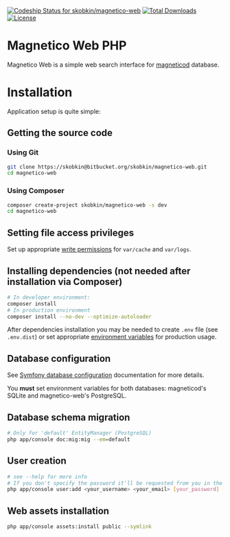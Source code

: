 [![Codeship Status for skobkin/magnetico-web](https://app.codeship.com/projects/9da4d3e0-57cf-0136-9885-5644a850740d/status?branch=master)](https://app.codeship.com/projects/295041)
[![Total Downloads](https://poser.pugx.org/skobkin/magnetico-web/downloads)](https://packagist.org/packages/skobkin/magnetico-web)
[![License](https://poser.pugx.org/skobkin/magnetico-web/license)](https://packagist.org/packages/skobkin/magnetico-web)

# Magnetico Web PHP

Magnetico Web is a simple web search interface for [magneticod](https://github.com/boramalper/magnetico) database.

# Installation

Application setup is quite simple:

## Getting the source code

### Using Git
```bash
git clone https://skobkin@bitbucket.org/skobkin/magnetico-web.git
cd magnetico-web
```

### Using Composer
```bash
composer create-project skobkin/magnetico-web -s dev
cd magnetico-web
```

## Setting file access privileges
Set up appropriate [write permissions](https://symfony.com/doc/current/setup/file_permissions.html) for `var/cache` and `var/logs`.

## Installing dependencies (not needed after installation via Composer)

```bash
# In developer environment:
composer install
# In production environment
composer install --no-dev --optimize-autoloader
```

After dependencies installation you may be needed to create `.env` file (see `.env.dist`) 
or set appropriate [environment variables](https://en.wikipedia.org/wiki/Environment_variable)
for production usage.

## Database configuration

See [Symfony database configuration](https://symfony.com/doc/current/doctrine.html#configuring-the-database)
documentation for more details.

You **must** set environment variables for both databases: magneticod's SQLite and magnetico-web's PostgreSQL.

## Database schema migration

```bash
# Only for 'default' EntityManager (PostgreSQL)
php app/console doc:mig:mig --em=default
```

## User creation

```bash
# see --help for more info
# If you don't specify the password it'll be requested from you in the command line
php app/console user:add <your_username> <your_email> [your_password] [--invites=10]
```

## Web assets installation

```bash
php app/console assets:install public --symlink
```

